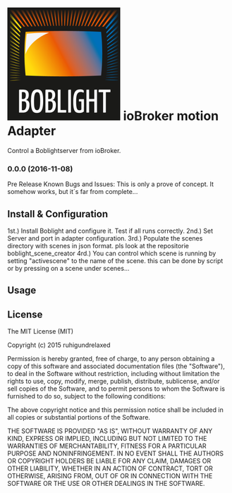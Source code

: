![Logo](admin/boblight.png)
ioBroker motion Adapter
==============

Control a Boblightserver from ioBroker.


### 0.0.0 (2016-11-08)
Pre Release
Known Bugs and Issues:
This is only a prove of concept. It somehow works, but it´s far from complete...




## Install & Configuration

1st.)   Install Boblight and configure it. Test if all runs correctly.
2nd.)   Set Server and port in adapter configuration.
3rd.)   Populate the scenes directory with scenes in json format. pls look at the repositorie boblight_scene_creator
4rd.)   You can control which scene is running by setting "activescene" to the name of the scene. 
        this can be done by script or by pressing on a scene under scenes...
        
## Usage

## License

The MIT License (MIT)

Copyright (c) 2015 ruhigundrelaxed

Permission is hereby granted, free of charge, to any person obtaining a copy
of this software and associated documentation files (the "Software"), to deal
in the Software without restriction, including without limitation the rights
to use, copy, modify, merge, publish, distribute, sublicense, and/or sell
copies of the Software, and to permit persons to whom the Software is
furnished to do so, subject to the following conditions:

The above copyright notice and this permission notice shall be included in
all copies or substantial portions of the Software.

THE SOFTWARE IS PROVIDED "AS IS", WITHOUT WARRANTY OF ANY KIND, EXPRESS OR
IMPLIED, INCLUDING BUT NOT LIMITED TO THE WARRANTIES OF MERCHANTABILITY,
FITNESS FOR A PARTICULAR PURPOSE AND NONINFRINGEMENT. IN NO EVENT SHALL THE
AUTHORS OR COPYRIGHT HOLDERS BE LIABLE FOR ANY CLAIM, DAMAGES OR OTHER
LIABILITY, WHETHER IN AN ACTION OF CONTRACT, TORT OR OTHERWISE, ARISING FROM,
OUT OF OR IN CONNECTION WITH THE SOFTWARE OR THE USE OR OTHER DEALINGS IN
THE SOFTWARE.
